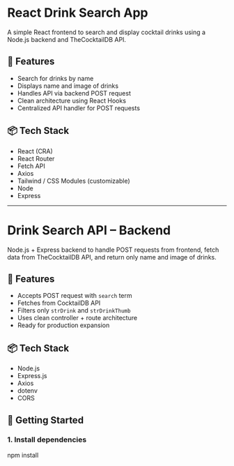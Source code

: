 # React Drink Search App

A simple React frontend to search and display cocktail drinks using a Node.js backend and TheCocktailDB API.

## 🧰 Features

- Search for drinks by name
- Displays name and image of drinks
- Handles API via backend POST request
- Clean architecture using React Hooks
- Centralized API handler for POST requests

## 📦 Tech Stack

- React (CRA)
- React Router
- Fetch API
- Axios
- Tailwind / CSS Modules (customizable)
- Node
- Express


---


# Drink Search API – Backend

Node.js + Express backend to handle POST requests from frontend, fetch data from TheCocktailDB API, and return only name and image of drinks.

## 🧰 Features

- Accepts POST request with `search` term
- Fetches from CocktailDB API
- Filters only `strDrink` and `strDrinkThumb`
- Uses clean controller + route architecture
- Ready for production expansion

## 📦 Tech Stack

- Node.js
- Express.js
- Axios
- dotenv
- CORS

## 🚀 Getting Started

### 1. Install dependencies


npm install

